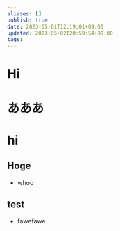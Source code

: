```yaml
---
aliases: []
publish: true
date: 2023-05-01T12:19:01+09:00
updated: 2023-05-02T20:59:54+09:00
tags: 
---
```


# Hi
# あああ
# hi
## Hoge
- whoo

## test
- fawefawe